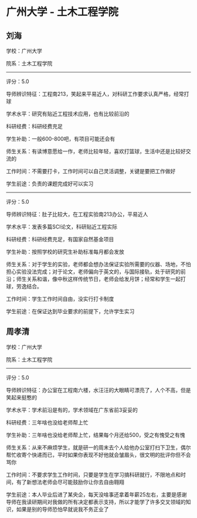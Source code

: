 # 广州大学 - 土木工程学院

## 刘海

学校：广州大学

院系：土木工程学院

* * *

评分：5.0

导师辨识特征：工程南213，笑起来平易近人，对科研工作要求认真严格，经常打球

学术水平：研究有贴近工程技术应用，也有比较前沿的

科研经费：科研经费充足

学生补助：一般600-800吧，有项目可能还会有

师生关系：有读博意愿给一作，老师比较年轻，喜欢打篮球，生活中还是比较好交流的

工作时间：不需要打卡，工作时间可以自己灵活调整，关键是要把工作做好

学生前途：负责的课题完成好可以实习

* * *

评分：5.0

导师辨识特征：肚子比较大，在工程实验南213办公，平易近人

学术水平：发表多篇SCI论文，科研贴近工程实际

科研经费：科研经费充足，有国家自然基金项目

学生补助：按照学校的研究生补助标准每月都会发放

师生关系：对于学生的实验，老师都会想办法保证实验所需要的仪器、场地，不怕担心实验没法完成；对于论文，老师偏向于英文的，与国际接轨，处于研究的前沿；师生关系和谐，像中秋这样传统节日，老师会给发月饼；经常和学生一起打球，劳逸结合。

工作时间：学生工作时间自由，没实行打卡制度

学生前途：在保证达到毕业要求的前提下，允许学生实习

## 周孝清

学校：广州大学

院系：土木工程学院

* * *

评分：5.0

导师辨识特征：办公室在工程南六楼，水汪汪的大眼睛可漂亮了，人个不高，但是笑起来挺憨的

学术水平：学术前沿是有的，学术领域在广东省前3妥妥的

科研经费：三年啥也没给老师帮上忙

学生补助：三年啥也没给老师帮上忙，结果每个月还给500，受之有愧受之有愧

师生关系：从来不麻烦学生，就是研一的周末去个人给他办公室打扫下卫生，偶尔帮忙收寄个快递而已，平时如果你表现不好他就会皱眉头，很文明的批评你但不会骂你

工作时间：不要求学生工作时间，只要是学生在学习搞科研就行，不限地点和时间，有了新想法老师会尽可能鼓励你让你去自由翱翔

学生前途：本人毕业后进了某央企，每天没啥事还拿着年薪25左右，主要是感谢导师在我读研期间对我做的所有决定都表示支持，所以才能学了许多交叉领域的知识，如果是别的导师恐怕早就说我不务正业了